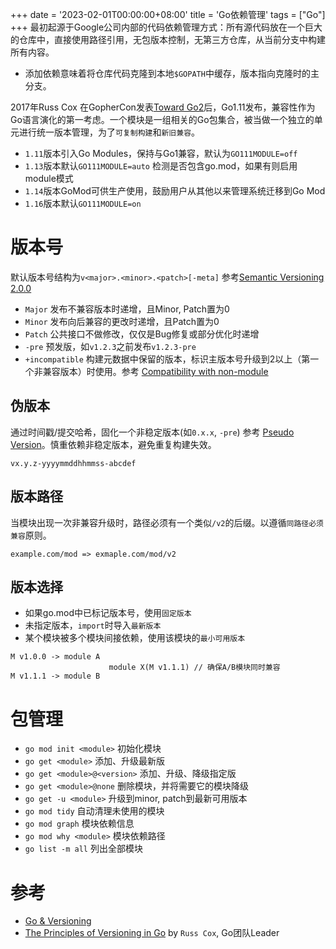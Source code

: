 +++
date = '2023-02-01T00:00:00+08:00'
title = 'Go依赖管理'
tags = ["Go"]
+++
最初起源于Google公司内部的代码依赖管理方式：所有源代码放在一个巨大的仓库中，直接使用路径引用，无包版本控制，无第三方仓库，从当前分支中构建所有内容。
- 添加依赖意味着将仓库代码克隆到本地`$GOPATH`中缓存，版本指向克隆时的主分支。

2017年Russ Cox 在GopherCon发表[Toward Go2](https://go.dev/blog/toward-go2)后，Go1.11发布，兼容性作为Go语言演化的第一考虑。一个模块是一组相关的Go包集合，被当做一个独立的单元进行统一版本管理，为了`可复制构建`和`新旧兼容`。
- `1.11`版本引入Go Modules，保持与Go1兼容，默认为`GO111MODULE=off`
- `1.13`版本默认`GO111MODULE=auto` 检测是否包含go.mod，如果有则启用module模式
- `1.14`版本GoMod可供生产使用，鼓励用户从其他以来管理系统迁移到Go Mod
- `1.16`版本默认`GO111MODULE=on`

# 版本号
默认版本号结构为`v<major>.<minor>.<patch>[-meta]` 参考[Semantic Versioning 2.0.0](https://semver.org/spec/v2.0.0.html)
- `Major` 发布不兼容版本时递增，且Minor, Patch置为0
- `Minor` 发布向后兼容的更改时递增，且Patch置为0
- `Patch` 公共接口不做修改，仅仅是Bug修复或部分优化时递增
- `-pre` 预发版，如`v1.2.3`之前发布`v1.2.3-pre`
- `+incompatible` 构建元数据中保留的版本，标识主版本号升级到2以上（第一个非兼容版本）时使用。参考 [Compatibility with non-module](https://go.dev/ref/mod#non-module-compat)

## 伪版本
通过时间戳/提交哈希，固化一个非稳定版本(如`0.x.x`, `-pre`) 参考 [Pseudo Version](https://go.dev/ref/mod#glos-pseudo-version)。慎重依赖非稳定版本，避免重复构建失效。
```
vx.y.z-yyyymmddhhmmss-abcdef
```

## 版本路径
当模块出现一次非兼容升级时，路径必须有一个类似`/v2`的后缀。以遵循`同路径必须兼容`原则。
```
example.com/mod => exmaple.com/mod/v2
```
## 版本选择
- 如果go.mod中已标记版本号，使用`固定版本`
- 未指定版本，`import`时导入`最新版本`
- 某个模块被多个模块间接依赖，使用该模块的`最小可用版本`
```
M v1.0.0 -> module A
                      module X(M v1.1.1) // 确保A/B模块同时兼容
M v1.1.1 -> module B
```

# 包管理
- `go mod init <module>` 初始化模块
- `go get <module>` 添加、升级最新版
- `go get <module>@<version>` 添加、升级、降级指定版
- `go get <module>@none` 删除模块，并将需要它的模块降级
- `go get -u <module>` 升级到minor, patch到最新可用版本
- `go mod tidy` 自动清理未使用的模块
- `go mod graph` 模块依赖信息
- `go mod why <module>` 模块依赖路径
- `go list -m all` 列出全部模块

# 参考
- [Go & Versioning](https://research.swtch.com/vgo)
- [The Principles of Versioning in Go](https://research.swtch.com/vgo-principles) by `Russ Cox`, Go团队Leader
